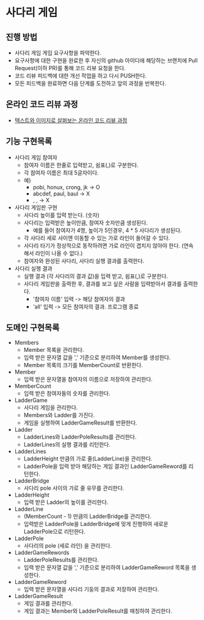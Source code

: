 # 사다리 게임
## 진행 방법
* 사다리 게임 게임 요구사항을 파악한다.
* 요구사항에 대한 구현을 완료한 후 자신의 github 아이디에 해당하는 브랜치에 Pull Request(이하 PR)를 통해 코드 리뷰 요청을 한다.
* 코드 리뷰 피드백에 대한 개선 작업을 하고 다시 PUSH한다.
* 모든 피드백을 완료하면 다음 단계를 도전하고 앞의 과정을 반복한다.

## 온라인 코드 리뷰 과정
* [텍스트와 이미지로 살펴보는 온라인 코드 리뷰 과정](https://github.com/nextstep-step/nextstep-docs/tree/master/codereview)

## 기능 구현목록
* 사다리 게임 참여자
    * 참여자 이름은 한줄로 입력받고, 쉼표(,)로 구분한다.
    * 각 참여자 이름은 최대 5글자이다.
    * 예)
        * pobi, honux, crong, jk -> O
        * abcdef, paul, baul -> X
        * , , -> X 
* 사다리 게임판 구현
    * 사다리 높이를 입력 받는다. (숫자)
    * 사다리는 입력받은 높이만큼, 참여자 숫자만큼 생성된다.
        * 예를 들어 참여자가 4명, 높이가 5인경우, 4 * 5 사다리가 생성된다.
    * 각 사다리 세로 사이엔 이동할 수 있는 가로 라인이 들어갈 수 있다.
    * 사다리 타기가 정상적으로 동작하려면 가로 라인이 겹치지 않아야 한다. (연속해서 라인이 나올 수 없다.)
    * 참여자와 완성된 사다리, 사다리 실행 결과를 출력한다. 
* 사다리 실행 결과
    * 실행 결과 (각 사다리의 결과 값)을 입력 받고, 쉼표(,)로 구분한다.
    * 사다리 게임판을 출력한 후, 결과를 보고 싶은 사람을 입력받아서 결과를 출력한다.
        * '참여자 이름' 입력 -> 해당 참여자의 결과
        * 'all' 입력 -> 모든 참여자의 결과. 프로그램 종료
    
## 도메인 구현목록
* Members
    * Member 목록을 관리한다.
    * 입력 받은 문자열 값을 ',' 기준으로 분리하여 Member를 생성한다.
    * Member 목록의 크기를 MemberCount로 반환한다.
* Member
    * 입력 받은 문자열을 참여자의 이름으로 저장하여 관리한다.
* MemberCount
    * 입력 받은 참여자들의 숫자를 관리한다.
* LadderGame
    * 사다리 게임을 관리한다.
    * Members와 Ladder를 가진다.
    * 게임을 실행하여 LadderGameResult를 반환한다.
* Ladder
    * LadderLines와 LadderPoleResults를 관리한다.
    * LadderLines의 실행 결과를 리턴한다.
* LadderLines
    * LadderHeight 만큼의 가로 줄(LadderLine)을 관리한다.
    * LadderPole을 입력 받아 해당하는 게임 결과인 LadderGameReword를 리턴한다. 
* LadderBridge
    * 사다리 pole 사이의 가로 줄 유무를 관리한다.
* LadderHeight
    * 입력 받은 Ladder의 높이를 관리한다.
* LadderLine
    * (MemberCount - 1) 만큼의 LadderBridge를 관리한다.
    * 입력받은 LadderPole을 LadderBridge에 맞게 진행하여 새로운 LadderPole으로 리턴한다.
* LadderPole
    * 사다리의 pole (세로 라인) 을 관리한다. 
* LadderGameRewords
    * LadderPoleResults를 관리한다.
    * 입력 받은 문자열 값을 ',' 기준으로 분리하여 LadderGameReword 목록을 생성한다.
* LadderGameReword
    * 입력 받은 문자열을 사다리 기둥의 결과로 저장하여 관리한다.    
* LadderGameResult
    * 게임 결과를 관리한다.
    * 게임 결과는 Member와 LadderPoleResult를 매칭하여 관리한다.